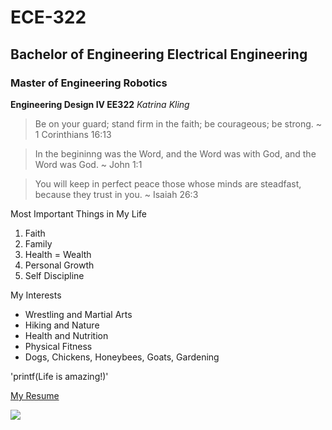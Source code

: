 # ECE-322 
## Bachelor of Engineering Electrical Engineering 
### Master of Engineering Robotics 

**Engineering Design IV EE322** 
*Katrina Kling* 
> Be on your guard; stand firm in the faith; be courageous; be strong. ~ 1 Corinthians 16:13

> In the begininng was the Word, and the Word was with God, and the Word was God. ~ John 1:1

> You will keep in perfect peace those whose minds are steadfast, because they trust in you. ~ Isaiah 26:3 

Most Important Things in My Life 
1. Faith
2. Family
3. Health = Wealth 
4. Personal Growth
5. Self Discipline 
   
My Interests 
- Wrestling and Martial Arts 
- Hiking and Nature 
- Health and Nutrition 
- Physical Fitness
- Dogs, Chickens, Honeybees, Goats, Gardening 

'printf(Life is amazing!)'

[My Resume](https://docs.google.com/document/d/1vjxhnl42bm_rAACBy3zCXyAo5cr5esPP6BfYQbIZAI4/edit?tab=t.0)

![](https://edgehoboken.com/wp-content/uploads/cache/2023/08/IMG_2669-e1693504653913/2080329645.jpg)
